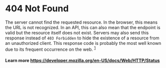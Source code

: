 # 404 Not Found

The server cannot find the requested resource. In the browser, this means the URL is not recognized. In an API, this can also mean that the endpoint is valid but the resource itself does not exist. Servers may also send this response instead of `403 Forbidden` to hide the existence of a resource from an unauthorized client. This response code is probably the most well known due to its frequent occurrence on the web. <sup>[1](https://developer.mozilla.org/en-US/docs/Web/HTTP/Status)</sup>

#### Learn more https://developer.mozilla.org/en-US/docs/Web/HTTP/Status
